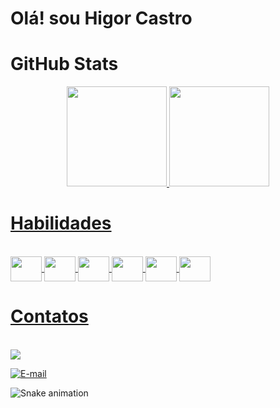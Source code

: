  # Olá! sou Higor Castro


# GitHub Stats

<div align="center">
  <a href="https://github.com/Higor-Castor">
  <img height="160em" src="https://github-readme-stats.vercel.app/api?username=Higor-Castor&show_icons=true&theme=radical&include_all_commits=true&count_private=true"/>
  <img height="160em" src="https://github-readme-stats.vercel.app/api/top-langs/?username=Higor-Castor&layout=compact&langs_count=7&theme=radical"/>

</div>

# Habilidades


<div style="display: inline_block"><br>
   <img align="center"  height="40px" width="50px"  src="https://cdn.jsdelivr.net/gh/devicons/devicon/icons/html5/html5-original.svg" />
   <img align="center"  height="40px" width="50px" src="https://cdn.jsdelivr.net/gh/devicons/devicon/icons/css3/css3-original-wordmark.svg" />
   <img align="center"  height="40px" width="50px" src="https://cdn.jsdelivr.net/gh/devicons/devicon/icons/javascript/javascript-original.svg" />
   <img align="center"  height="40px" width="50px" src="https://cdn.jsdelivr.net/gh/devicons/devicon/icons/git/git-original-wordmark.svg" />
   <img  align="center"  height="40px" width="50px" src="https://cdn.jsdelivr.net/gh/devicons/devicon/icons/github/github-original-wordmark.svg" /> 
   <img  align="center"  height="40px" width="50px" src="https://cdn.jsdelivr.net/gh/devicons/devicon/icons/python/python-original-wordmark.svg" />    
</div>

# Contatos 


<div style="display: inline_block" ><br>
 <a href="https://www.linkedin.com/in/higor-castro-97827a21b/" target="_blank"><img src="https://img.shields.io/badge/-LinkedIn-%230077B5?style=for-the-badge&logo=linkedin&logoColor=white" target="_blank"></a> 

 [![E-mail](https://img.shields.io/badge/-Email-000?style=for-the-badge&logo=microsoft-outlook&logoColor=007BFF)](mailto:higorcastro142@gmail.com)
 
 ![Snake animation](https://github.com/ubiratan-motta/ubiratan-motta/blob/output/github-contribution-grid-snake.svg)
  
  
</div>

##
##


